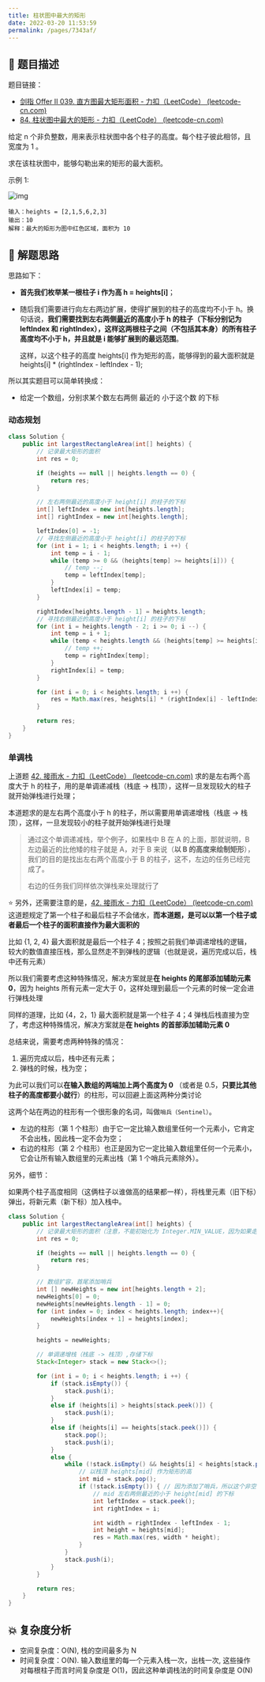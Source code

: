 ```yaml
---
title: 柱状图中最大的矩形
date: 2022-03-20 11:53:59
permalink: /pages/7343af/
---
```


## 📃 题目描述

题目链接：

- [剑指 Offer II 039. 直方图最大矩形面积 - 力扣（LeetCode） (leetcode-cn.com)](https://leetcode-cn.com/problems/0ynMMM/)
- [84. 柱状图中最大的矩形 - 力扣（LeetCode） (leetcode-cn.com)](https://leetcode-cn.com/problems/largest-rectangle-in-histogram/)

给定 n 个非负整数，用来表示柱状图中各个柱子的高度。每个柱子彼此相邻，且宽度为 1 。

求在该柱状图中，能够勾勒出来的矩形的最大面积。

示例 1:

![img](https://assets.leetcode.com/uploads/2021/01/04/histogram.jpg)

```
输入：heights = [2,1,5,6,2,3]
输出：10
解释：最大的矩形为图中红色区域，面积为 10
```

## 🔔 解题思路

思路如下：

- **首先我们枚举某一根柱子 i 作为高 h = heights[i]**；

- 随后我们需要进行向左右两边扩展，使得扩展到的柱子的高度均不小于 h。换句话说，**我们需要找到左右两侧<u>最近</u>的高度小于 h 的柱子（下标分别记为 leftIndex 和 rightIndex），这样这两根柱子之间（不包括其本身）的所有柱子高度均不小于 h，并且就是 i 能够扩展到的最远范围**。

  这样，以这个柱子的高度 heights[i] 作为矩形的高，能够得到的最大面积就是 heights[i] * (rightIndex - leftIndex - 1); 

所以其实题目可以简单转换成：

- 给定一个数组，分别求某个数左右两侧 最近的 小于这个数 的下标

### 动态规划

```java
class Solution {
    public int largestRectangleArea(int[] heights) {
        // 记录最大矩形的面积
        int res = 0;

        if (heights == null || heights.length == 0) {
            return res;
        }

        // 左右两侧最近的高度小于 height[i] 的柱子的下标
        int[] leftIndex = new int[heights.length];
        int[] rightIndex = new int[heights.length];

        leftIndex[0] = -1;
        // 寻找左侧最近的高度小于 height[i] 的柱子的下标
        for (int i = 1; i < heights.length; i ++) {
            int temp = i - 1;
            while (temp >= 0 && (heights[temp] >= heights[i])) {
                // temp --;
                temp = leftIndex[temp];
            }
            leftIndex[i] = temp;
        }

        rightIndex[heights.length - 1] = heights.length;
        // 寻找右侧最近的高度小于 height[i] 的柱子的下标
        for (int i = heights.length - 2; i >= 0; i --) {
            int temp = i + 1;
            while (temp < heights.length && (heights[temp] >= heights[i])) {
                // temp ++;
                temp = rightIndex[temp];
            }
            rightIndex[i] = temp;
        }

        for (int i = 0; i < heights.length; i ++) {
            res = Math.max(res, heights[i] * (rightIndex[i] - leftIndex[i] - 1));
        }

        return res;
    }
}
```

### 单调栈

上道题 [42. 接雨水 - 力扣（LeetCode） (leetcode-cn.com)](https://leetcode-cn.com/problems/trapping-rain-water/) 求的是左右两个高度大于 h 的柱子，用的是单调递减栈（栈底 -> 栈顶），这样一旦发现较大的柱子就开始弹栈进行处理；

本道题求的是左右两个高度小于 h 的柱子，所以需要用单调递增栈（栈底 -> 栈顶），这样，一旦发现较小的柱子就开始弹栈进行处理

> 通过这个单调递减栈，举个例子，如果栈中 B 在 A 的上面，那就说明，B 左边最近的比他矮的柱子就是 A，对于 B 来说（**以 B 的高度来绘制矩形**），我们的目的是找出左右两个高度小于 B 的柱子，这不，左边的任务已经完成了。
>
> 右边的任务我们同样依次弹栈来处理就行了

⭐ 另外，还需要注意的是，[42. 接雨水 - 力扣（LeetCode） (leetcode-cn.com)](https://leetcode-cn.com/problems/trapping-rain-water/) 这道题规定了第一个柱子和最后柱子不会储水，**而本道题，是可以以第一个柱子或者最后一个柱子的面积直接作为最大面积的**

比如 {1, 2, 4} 最大面积就是最后一个柱子 4；按照之前我们单调递增栈的逻辑，较大的数值直接压栈，那么显然走不到弹栈的逻辑（也就是说，遍历完成以后，栈中还有元素）

所以我们需要考虑这种特殊情况，解决方案就是**在 heights 的尾部添加辅助元素 0**，因为 heights 所有元素一定大于 0，这样处理到最后一个元素的时候一定会进行弹栈处理

同样的道理，比如 {4，2，1} 最大面积就是第一个柱子 4；4 弹栈后栈直接为空了，考虑这种特殊情况，解决方案就是**在 heights 的首部添加辅助元素 0**



总结来说，需要考虑两种特殊的情况：

1. 遍历完成以后，栈中还有元素；
2. 弹栈的时候，栈为空；

为此可以我们可以**在输入数组的两端加上两个高度为 0** （或者是 0.5，**只要比其他柱子的高度都要小就行**）的柱形，可以回避上面这两种分类讨论

这两个站在两边的柱形有一个很形象的名词，叫做`哨兵（Sentinel）`。

- 左边的柱形（第 1 个柱形）由于它一定比输入数组里任何一个元素小，它肯定不会出栈，因此栈一定不会为空；
- 右边的柱形（第 2 个柱形）也正是因为它一定比输入数组里任何一个元素小，它会让所有输入数组里的元素出栈（第 1 个哨兵元素除外）。



另外，细节：

如果两个柱子高度相同（这俩柱子以谁做高的结果都一样），将栈里元素（旧下标）弹出，将新元素（新下标）加入栈中。


```java
class Solution {
    public int largestRectangleArea(int[] heights) {
        // 记录最大矩形的面积（注意，不能初始化为 Integer.MIN_VALUE，因为如果走不到弹栈的 while 循环的话（全是 0  的情况），会直接返回 res 的）
        int res = 0;

        if (heights == null || heights.length == 0) {
            return res;
        }

        // 数组扩容，首尾添加哨兵
        int [] newHeights = new int[heights.length + 2];
        newHeights[0] = 0;
        newHeights[newHeights.length - 1] = 0;
        for (int index = 0; index < heights.length; index++){
            newHeights[index + 1] = heights[index];
        }

        heights = newHeights;

        // 单调递增栈（栈底 -> 栈顶）,存储下标
        Stack<Integer> stack = new Stack<>();

        for (int i = 0; i < heights.length; i ++) {
            if (stack.isEmpty()) {
                stack.push(i);
            }
            else if (heights[i] > heights[stack.peek()]) {
                stack.push(i);
            }
            else if (heights[i] == heights[stack.peek()]) {
                stack.pop();
                stack.push(i);
            }
            else {
                while (!stack.isEmpty() && heights[i] < heights[stack.peek()]) {
                    // 以栈顶 heights[mid] 作为矩形的高
                    int mid = stack.pop();
                    if (!stack.isEmpty()) { // 因为添加了哨兵，所以这个非空判断其实可以省略掉
                        // mid 左右两侧最近的小于 height[mid] 的下标
                        int leftIndex = stack.peek();
                        int rightIndex = i;

                        int width = rightIndex - leftIndex - 1;
                        int height = heights[mid];
                        res = Math.max(res, width * height);
                    }
                }
                stack.push(i);
            }
        }

        return res;
    }
}
```

## 💥 复杂度分析

- 空间复杂度：O(N), 栈的空间最多为 N
- 时间复杂度：O(N). 输入数组里的每一个元素入栈一次，出栈一次, 这些操作对每根柱子而言时间复杂度是 O(1)，因此这种单调栈法的时间复杂度是 O(N)

